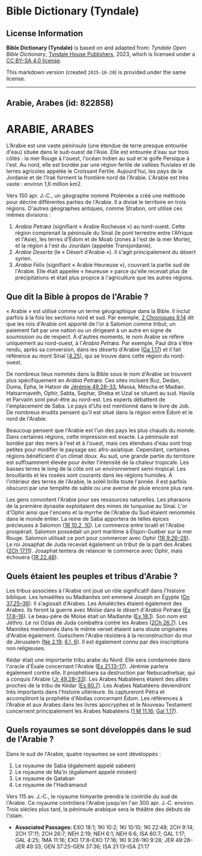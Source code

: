 # Bible Dictionary (Tyndale)

## License Information

**Bible Dictionary (Tyndale)** is based on and adapted from: _Tyndale Open Bible Dictionary_, [Tyndale House Publishers](https://tyndaleopenresources.com/), 2023, which is licensed under a [CC BY-SA 4.0 license](https://creativecommons.org/licenses/by-sa/4.0/legalcode.en).

This markdown version (created `2025-10-20`) is provided under the same license.



--------------------------------

## Arabie, Arabes (id: 822858)

ARABIE, ARABES
==============

L'Arabie est une vaste péninsule (une étendue de terre presque entourée d'eau) située dans le sud\-ouest de l'Asie. Elle est entourée d'eau sur trois côtés : la mer Rouge à l'ouest, l'océan Indien au sud et le golfe Persique à l'est. Au nord, elle est bordée par une région fertile de vallées fluviales et de terres agricoles appelée le Croissant Fertile. Aujourd'hui, les pays de la Jordanie et de l'Irak forment la frontière nord de l'Arabie. L'Arabie est très vaste : environ 1,6 million km2\.

Vers 150 apr. J.‑C., un géographe nommé Ptolémée a créé une méthode pour décrire différentes parties de l'Arabie. Il a divisé le territoire en trois régions. D'autres géographes antiques, comme Strabon, ont utilisé ces mêmes divisions :

1. *Arabia Petræa* (signifiant « Arabie Rocheuse ») au nord\-ouest. Cette région comprenait la péninsule du Sinaï (le pont terrestre entre l'Afrique et l'Asie), les terres d'Édom et de Moab (zones à l'est de la mer Morte), et la région à l'est du Jourdain (appelée Transjordanie).
2. *Arabie Deserta* (le « Désert d'Arabie »). Il s'agit principalement du désert syrien.
3. *Arabia Félix* (signifiant « Arabie Heureuse »), couvrant la partie sud de l'Arabie. Elle était appelée « heureuse » parce qu'elle recevait plus de précipitations et était plus propice à l'agriculture que les autres régions.

Que dit la Bible à propos de l'Arabie ?
---------------------------------------

« Arabie » est utilisé comme un terme géographique dans la Bible. Il inclut parfois à la fois les sections nord et sud. Par exemple, [2 Chroniques 9\.14](https://ref.ly/2Chr9:14) dit que les rois d'Arabie ont apporté de l'or à Salomon comme tribut, un paiement fait par une nation ou un dirigeant à un autre en signe de soumission ou de respect. À d'autres moments, le nom Arabie se réfère uniquement au nord\-ouest, à l'*Arabia Petræa.* Par exemple, Paul dira s'être rendu, après sa conversion, dans les déserts d'Arabie ([Ga 1\.17](https://ref.ly/Gal1:17)) et il fait référence au mont Sinaï ([4\.25](https://ref.ly/Gal4:25)), qui se trouve dans cette région du nord\-ouest.

De nombreux lieux nommés dans la Bible sous le nom d'Arabie se trouvent plus spécifiquement en *Arabia Petræa.* Ces sites incluent Buz, Dedan, Duma, Épha, le Hatsor de [Jérémie 49\.28–33](https://ref.ly/Jer49:28-Jer49:33), Massa, Méscha et Madian. Hatsarmaveth, Ophir, Sabta, Sephar, Sheba et Uzal se situent au sud. Havila et Parvaïm sont peut\-être au nord\-est. Les experts débattent de l'emplacement de Saba. Le pays d'Uts est mentionné dans le livre de Job. De nombreux érudits pensent qu'il est situé dans la région entre Édom et le nord de l'Arabie.

Beaucoup pensent que l'Arabie est l'un des pays les plus chauds du monde. Dans certaines régions, cette impression est exacte. La péninsule est bordée par des mers à l'est et à l'ouest, mais ces étendues d'eau sont trop petites pour modifier le paysage sec afro\-asiatique. Cependant, certaines régions bénéficient d'un climat doux. Au sud, une grande partie du territoire est suffisamment élevée pour éviter l'intensité de la chaleur tropicale. Les basses terres le long de la côte ont un environnement semi\-tropical. Les brouillards et les rosées sont courants dans les régions humides. À l'intérieur des terres de l'Arabie, le soleil brille toute l'année. Il est parfois obscurci par une tempête de sable ou une averse de pluie encore plus rare.

Les gens convoitent l'Arabie pour ses ressources naturelles. Les pharaons de la première dynastie exploitaient des mines de turquoise au Sinaï. L'or d'Ophir ainsi que l'encens et la myrrhe de l'Arabie du Sud étaient renommés dans le monde entier. La reine de Saba apportera de telles épices précieuses à Salomon ([1R 10\.2, 10](https://ref.ly/1Kgs10:2,1Kgs10:10)). Le commerce entre Israël et l'Arabie prospérait. Salomon possédait un port maritime à Étsjon\-Guéber sur la mer Rouge. Salomon utilisait ce port pour commercer avec Ophir ([1R 9\.26–28](https://ref.ly/1Kgs9:26-1Kgs9:28)). Le roi Josaphat de Juda recevait également un tribut de la part des Arabes ([2Ch 17\.11](https://ref.ly/2Chr17:11)). Josaphat tentera de relancer le commerce avec Ophir, mais échouera ([1R 22\.48](https://ref.ly/1Kgs22:48)).

Quels étaient les peuples et tribus d'Arabie ?
----------------------------------------------

Les tribus associées à l'Arabie ont joué un rôle significatif dans l'histoire biblique. Les Ismaélites ou Madianites ont emmené Joseph en Égypte ([Gn 37\.25–36](https://ref.ly/Gen37:25-Gen37:36)). Il s'agissait d'Arabes. Les Amalécites étaient également des Arabes. Ils feront la guerre avec Moïse dans le désert d'*Arabia Petræa* ([Ex 17\.8–16](https://ref.ly/Exod17:8-Exod17:16)). Le beau\-père de Moïse était un Madianite ([Ex 18\.1](https://ref.ly/Exod18:1)). Son nom est Jéthro. Le roi Ozias de Juda combattra contre les Arabes ([2Ch 26\.7](https://ref.ly/2Chr26:7)). Les Maonites mentionnés dans le même verset étaient sans doute originaires d'Arabie également. Guéschem l'Arabe résistera à la reconstruction du mur de Jérusalem ([Né 2\.19](https://ref.ly/Neh2:19); [6\.1, 6](https://ref.ly/Neh6:1,Neh6:6)). Il est également connu par des inscriptions non religieuses.

Kédar était une importante tribu arabe du Nord. Elle sera condamnée dans l'oracle d'Ésaïe concernant l'Arabie ([Es 21\.13–17](https://ref.ly/Isa21:13-Isa21:17)). Jérémie parlera également contre elle. Il prophétisera sa destruction par Nebucadnetsar, qui a conquis l'Arabie ([Jr 49\.28–33](https://ref.ly/Jer49:28-Jer49:33)). Les Arabes Nabatéens étaient des alliés proches de la tribu de Kédar ([Es 60\.7](https://ref.ly/Isa60:7)). Les Arabes Nabatéens deviendront très importants dans l'histoire ultérieure. Ils captureront Pétra et accompliront la prophétie d'Abdias concernant Édom. Les références à l'Arabie et aux Arabes dans les livres apocryphes et le Nouveau Testament concernent principalement les Arabes Nabatéens ([1 M 11\.16](https://ref.ly/1Macc11:16); [Gal 1\.17](https://ref.ly/Gal1:17)).

Quels royaumes se sont développés dans le sud de l'Arabie ?
-----------------------------------------------------------

Dans le sud de l'Arabie, quatre royaumes se sont développés :

1. Le royaume de Saba (également appelé sabéen)
2. Le royaume de Ma'in (également appelé minéen)
3. Le royaume de Qataban
4. Le royaume de l'Hadramaout

Vers 115 av. J.‑C., le royaume himyarite prendra le contrôle du sud de l'Arabie. Ce royaume contrôlera l'Arabie jusqu'en l'an 300 apr. J.‑C. environ. Trois siècles plus tard, la péninsule arabique sera le théâtre des débuts de l'islam.

* **Associated Passages:** EXO 18:1; 1KI 10:2; 1KI 10:10; 1KI 22:48; 2CH 9:14; 2CH 17:11; 2CH 26:7; NEH 2:19; NEH 6:1; NEH 6:6; ISA 60:7; GAL 1:17; GAL 4:25; 1MA 11:16; EXO 17:8–EXO 17:16; 1KI 9:26–1KI 9:28; JER 49:28–JER 49:33; GEN 37:25–GEN 37:36; ISA 21:13–ISA 21:17

